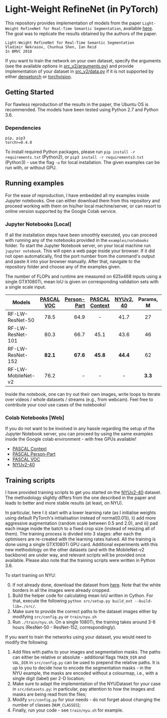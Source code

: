 # Light-Weight RefineNet (in PyTorch)


This repository provides implementation of models from the paper `Light-Weight RefineNet for Real-Time Semantic Segmentation`, available [here](http://bmvc2018.org/contents/papers/0494.pdf). The goal was to replicate the results obtained by the authors of the paper.

```
Light-Weight RefineNet for Real-Time Semantic Segmentation
Vladimir Nekrasov, Chunhua Shen, Ian Reid
In BMVC 2018
```


If you want to train the network on your own dataset, specify the arguments (see the available options in [src_v2/arguments.py](https://github.com/DrSleep/light-weight-refinenet/blob/master/src_v2/arguments.py)) and provide implementation of your dataset in [src_v2/data.py](https://github.com/DrSleep/light-weight-refinenet/blob/master/src_v2/data.py#L283) if it is not supported by either [densetorch](https://github.com/DrSleep/DenseTorch) or [torchvision](https://pytorch.org/docs/stable/torchvision/datasets.html).

## Getting Started

For flawless reproduction of the results in the paper, the Ubuntu OS is recommended. The models have been tested using Python 2.7 and Python 3.6.

### Dependencies

```
pip, pip3
torch>=0.4.0
```
To install required Python packages, please run `pip install -r requirements.txt` (Python2), or `pip3 install -r requirements3.txt` (Python3) - use the flag `-u` for local installation.
The given examples can be run with, or without GPU.

## Running examples

For the ease of reproduction, I have embedded all my examples inside Jupyter notebooks. One can either download them from this repository and proceed working with them on his/her local machine/server, or can resort to online version supported by the Google Colab service.

### Jupyter Notebooks [Local]

If all the installation steps have been smoothly executed, you can proceed with running any of the notebooks provided in the `examples/notebooks` folder.
To start the Jupyter Notebook server, on your local machine run `jupyter notebook`. This will open a web page inside your browser. If it did not open automatically, find the port number from the command's output and paste it into your browser manually.
After that, navigate to the repository folder and choose any of the examples given. 

The number of FLOPs and runtime are measured on 625x468 inputs using a single GTX1080Ti, mean IoU is given on corresponding validation sets with a single scale input.

|Models|[PASCAL VOC](./examples/notebooks/VOC.ipynb) | [Person-Part](./examples/notebooks/PersonPart.ipynb)  |[PASCAL Context](./examples/notebooks/Context.ipynb)| [NYUv2, 40](./examples/notebooks/NYU.ipynb) | Params, M | FLOPs, B| Runtime, ms
| -------- |:-------------:| -----:|:-------------:|:-------------:|:-------------:|:-------------:|:-------------:|
| RF-LW-ResNet-50      | 78.5 | 64.9 | - | 41.7 | 27 | 33 | **19.56±0.29** 
| RF-LW-ResNet-101      | 80.3      | 66.7  | 45.1 | 43.6 | 46 | 52 | 27.16±0.19
| RF-LW-ResNet-152 | **82.1**      | **67.6** | **45.8** | **44.4** | 62 | 71 | 35.82±0.23
| RF-LW-MobileNet-v2 | 76.2      |   - | - | - | **3.3** | **9.3** | - 

Inside the notebook, one can try out their own images, write loops to iterate over videos / whole datasets / streams (e.g., from webcam). Feel free to contribute your cool use cases of the notebooks!

### Colab Notebooks [Web]

If you do not want to be involved in any hassle regarding the setup of the Jupyter Notebook server, you can proceed by using the same examples inside the Google colab environment - with free GPUs available! 

* [PASCAL Context](https://colab.research.google.com/drive/1WI61ZoXu9Wh8lMYmmrweq0DfrmHkiIqY)
* [PASCAL Person-Part](https://colab.research.google.com/drive/1EUYkocpVMDTusCvLPa9EW-pG8Wie6esh)
* [PASCAL VOC](https://colab.research.google.com/drive/1J5P8yCOrjpeDcEeF5Haj_MQeb7SGF5vi)
* [NYUv2-40](https://colab.research.google.com/drive/1S5wvuukFM6GTLbj8VxZFdkFn2jhdhiES)

## Training scripts

I have provided training scripts to get you started on the [NYUv2-40](https://cs.nyu.edu/~silberman/datasets/nyu_depth_v2.html) dataset. The methodology slightly differs from the one described in the paper and leads to better and more stable results (at least, on NYU).

In particular, here I i) start with a lower learning rate (as I initialise weights using default PyTorch's intiialisation instead of normal(0.01)), ii) add more aggressive augmentation (random scale between 0.5 and 2.0), and iii) pad each image inside the batch to a fixed crop size (instead of resizing all of them). The training process is divided into 3 stages: after each the optimisers are re-created with the learning rates halved. All the training is done using a single GTX1080Ti GPU card.
Additional experiments with this new methodology on the other datasets (and with the MobileNet-v2 backbone) are under way, and relevant scripts will be provided once available. Please also note that the training scripts were written in Python 3.6.

To start training on NYU:

0. If not already done, download the dataset from [here](https://cloudstor.aarnet.edu.au/plus/s/OZqPy3RnmbCkOWh). Note that the white borders in all the images were already cropped.
1. Build the helper code for calculating mean IoU written in Cython. For that, execute the following `python src/setup.py build_ext --build-lib=./src/`.
2. Make sure to provide the correct paths to the dataset images either by modifying `src/config.py` or `train/nyu.sh`
3. Run `./train/nyu.sh`. On a single 1080Ti, the training takes around 3-6 hours (ResNet-50 - ResNet-152, correspondingly).

If you want to train the networks using your dataset, you would need to modify the following:

1. Add files with paths to your images and segmentation masks. The paths can either be relative or absolute - additional flags `TRAIN_DIR` and `VAL_DIR` in `src/config.py` can be used to prepend the relative paths. It is up to you to decide how to encode the segmentation masks - in the NYU example, the masks are encoded without a colourmap, i.e., with a single digit (label) per 2-D location;
2. Make sure to adapt the implementation of the NYUDataset for your case in `src/datasets.py`: in particular, pay attention to how the images and masks are being read from the files;
3. Modify `src/config.py` for your needs - do not forget about changing the number of classes (`NUM_CLASSES`);
4. Finally, run your code - see `train/nyu.sh` for example. 



